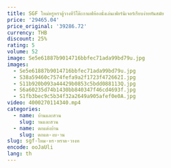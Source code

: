 ```yaml
---
title: SGF ใหม่หรูหราตู้วางทีวีโต๊ะกาแฟห้องนั่งเล่นเฟอร์นิเจอร์เรียบง่ายทันสมัย
price: '29465.04'
price_original: '39286.72'
currency: THB
discount: 25%
rating: 5
volume: 52
image: Se5e61887b9014716bbfec71ada99bd79u.jpg
images:
  - Se5e61887b9014716bbfec71ada99bd79u.jpg
  - S38a59460c7574fefa9a2f1723f472662I.jpg
  - S11b920b093a44429b0853c5bdd088113Q.jpg
  - S6a60235d74b1430bb840347f46cd4693f.jpg
  - S1fb3bec9c5b34f32a2649a905afef0e0A.jpg
video: 4000270114340.mp4
categories:
  - name: บ้านและสวน
    slug: านและสวน
  - name: ตกแต่งบ้าน
    slug: ตกแต-งบ-าน
slug: sgf-ใหม-หร-หราต-วางท
encode: ooJaUli
lang: th
---
```

  